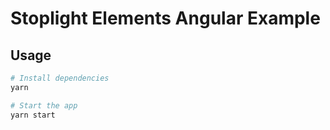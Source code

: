 # Stoplight Elements Angular Example

## Usage

```bash
# Install dependencies
yarn

# Start the app
yarn start
```
